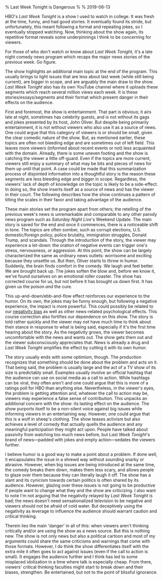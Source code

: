 % Last Week Tonight is Dangerous
% 
% 2019-06-13

HBO's *Last Week Tonight* is a show I used to watch in college. It was fresh at the time, funny, and had good stories. It eventually found its stride, but unfortunately, this meant following a format and repeating jokes, so I eventually stopped watching. Now, thinking about the show again, its repetitive format reveals some underpinnings I think to be concerning for viewers.

For those of who don't watch or know about *Last Week Tonight*, it's a late night comedy news program which recaps the major news stories of the previous week. Go figure.

The show highlights an additional main topic at the end of the program. This usually brings to light issues that are less about last week (while still being current), are bigger in scope, and are arguably the main draw to the show. *Last Week Tonight* also has its own YouTube channel where it uploads these segments which reach several million views each week. It is these stories/essays/segments and their format which present danger in their effects on the audience.

First and foremost, the show is entertainment. That part is obvious; it airs late at night, sometimes has celebrity guests, and is not without its gags and jokes presented by its host, John Oliver. But despite being primarily entertainment, it is not without viewers who also use it as a source of news. One could argue that this category of viewers is or should be small, given the clear comedic nature of the show. But, as mentioned earlier, these topics are often not bleeding edge and are sometimes out of left field. This leaves more viewers (informed about recent events or not) less acquainted with the domain. Already, there is some uneven footing and the show is catching the viewer a little off-guard. Even if the topics are more current, viewers still enjoy a summary of what may be bits and pieces of news for them up until that point. A case could be made that this summarization process of disjointed information into a thoughtful story is the reason these segments are less bleeding edge and bigger in scope. Regardless, the viewers' lack of depth of knowledge on the topic is likely to be a side-effect. In doing so, the show inserts itself as a source of news and has the viewer in their court. The following describes how the show continues a pattern of tilting the scales in their favor and taking advantage of the audience.

These main stories set the program apart from others; the retelling of the previous week's news is unremarkable and comparable to any other parody news program such as *Saturday Night Live*'s Weekend Update. The main story is saved for the end and once it commences, there is a noticeable shift in tone. The topics are often somber, such as corrupt elections, U.S. domestic/foreign policy, police brutality, immigration struggles, Donald Trump, and scandals. Through the introduction of the story, the viewer may experience a let-down: the oration of negative events can trigger one's stress, nervousness, or aggression. At this point, the show can be largely characterized the same as ordinary news outlets: worrisome and exciting because they unsettle us. But then, Oliver starts to throw in humor. Suddenly, the brain finds comfort in the comedy. We laugh and feel better. We are brought back up. The jokes soften the blow and, before we know it, we've found ourselves on an emotional roller coaster. The show has corrected course for us, but not before it has brought us down first. It has given us the poison *and* the cure.

This up-and-down/ebb-and-flow effect reinforces our experience to the humor. On its own, the jokes may be funny enough, but following a negative experience, the impact is more powerful. This could possibly be related to our [negativity bias](https://en.wikipedia.org/wiki/Negativity_bias) as well as other news-related psychological effects. This course correction also fortifies our dependence on this show. The story is told rather quickly and the viewer may not have much time to think about their stance in response to what is being said, especially if it's the first time hearing about the story. As the negativity grows, the viewer becomes uncomfortable with the news and wants out. The show gets them out and the viewer subconsciously appreciates that. News is already a drug and *Last Week Tonight* amplifies the effect by cutting it with its own humor.

The story usually ends with some optimism, though. The production recognizes that something should be done about the problem and acts on it. That being said, the problem is usually large and the act of a TV show of its size is predictably small. Examples usually involve an official hashtag that the audience can use on social media as a call to action. While hashtags can be viral, they often aren't and one could argue that this is more of a ratings poll for HBO than anything else. Nevertheless, in the viewer's eyes, the problem is getting attention and, whatever the call to action may be, viewers may experience a false sense of contribution. This unpacks an additional concern with the show: its lasting effect on the audience. The show purports itself to be a non-silent voice against big issues while informing viewers in an entertaining way. However, one could argue that this is a wolf in sheep's clothing. The show teases activism but also achieves a level of comedy that actually quells the audience and any meaningful participation they might act upon. People have talked about passivity from watching too much news before, but *Last Week Tonight*'s brand of news—padded with jokes and empty action—sedates the viewers further.

I believe humor is a good way to make a point about a problem. If done well, it encapsulates the issue in a shrewd way without sounding snarky or abrasive. However, when big issues are being introduced at the same time, the comedy breaks them down, makes them less scary, and allows people to glaze over them because they can literally laugh it off. The show has a slant and its cynicism towards certain politics is often shared by its audience. However, glazing over these issues is not going to be productive if people want to change what they and the show are criticizing. I also want to note I'm not arguing that the negativity relayed by *Last Week Tonight* is bad; the news doesn't need sensationalized television to be negative and viewers should not be afraid of cold water. But deceptively using the negativity as leverage to influence the audience should warrant caution and critical thinking.

Therein lies the main 'danger' in all of this: when viewers aren't thinking critically and/or are using the show as a news source. But this is nothing new. The show is not only news but also a political cartoon and most of my arguments could share the same criticisms and warnings that come with those formats. However, I do think the show differentiates itself with the extra mile it often goes to act against issues (even if the call to action is small). It engages the audience further and I think has led to some misplaced idolization in a time where talk is especially cheap. From there, viewers' critical thinking faculties might start to break down and their biases, strengthen. Be entertained, but not to the point of blissful ignorance.